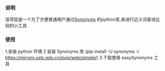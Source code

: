 
### 说明

该项目是一个为了方便普通用户通过[Synonyms](https://github.com/huyingxi/Synonyms#welcome) 的python库,来进行近义词查询比较的小工具

### 使用

1.安装 python 环境
2.安装 Synonyms 库 (pip install -U synonyms -i https://mirrors.ustc.edu.cn/pypi/web/simple/)
3.下载使用 easySynonyms 工具
